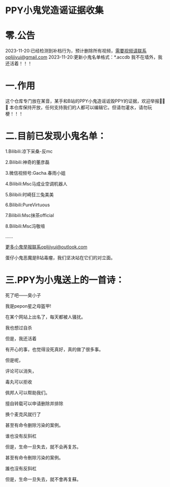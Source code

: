 # PPY小鬼党造谣证据收集
# 零.公告
2023-11-20:已经检测到补档行为，预计删除所有视频，需要视频请联系opljjjyui@gmail.com
2023-11-20:更新小鬼名单格式：*.accdb
我不在墙外，我还活着！！！
#  一.作用
这个仓库专门放在某音，某手和B站的PPY小鬼造谣诋毁PPY的证据，欢迎举报🙂🙂🙂
本仓库保持开放，任何支持我们的人都可以编辑它。但请勿灌水，请勿玩梗！！！
#  二.目前已发现小鬼名单：

1.Bilibili:凉下采桑-反mc

2.Bilibili:神奇的董彦磊

3.微信视频号:Gacha.春雨小姐

4.Bilibili:Msc马成业空调机器人

5.Bilibili:时崎狂三兔美美

6.Bilibili:PureVirtuous

7.Bilibili:Msc抹茶official

8.Bilibili:Msc冯敬喧

......

更多小鬼举报联系opljjjyui@outlook.com

蛋仔小鬼恶魔是B站毒瘤，我们坚决站在它们的对立面。

# 三.PPY为小鬼送上的一首诗：

死了吧——臭小子

我是pepon星之母盔甲!

在某个网站上出名了，每天都被人骚扰。

我也想过自杀

但是，我还活着

有开心的事，也觉得没死真好，真的做了很多事。

但是呢，

评论可以消失，

毒丸可以拒收

佩邦人可以帮助我们。

擅自转载可以申请删除并排除

换个麦克风就行了

甚至有命令删除污染的案例。

谁也没有反斜杠

但是，生命一旦失去，就不会再复苏。



甚至有命令刪除污染的案例。

誰也沒有反斜杠

但是，生命一旦失去，就不會再复蘇。

